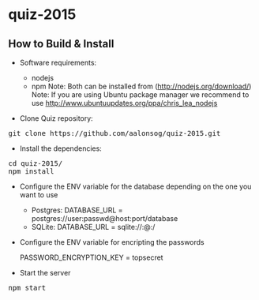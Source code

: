 # quiz-2015

## How to Build & Install

- Software requirements:

	+ nodejs 
	+ npm
	Note: Both can be installed from (http://nodejs.org/download/)
	Note: If you are using Ubuntu package manager we recommend to use http://www.ubuntuupdates.org/ppa/chris_lea_nodejs 

- Clone Quiz repository:

<pre>
git clone https://github.com/aalonsog/quiz-2015.git
</pre>

- Install the dependencies:

<pre>
cd quiz-2015/
npm install
</pre>

- Configure the ENV variable for the database depending on the one you want to use

  + Postgres: DATABASE_URL = postgres://user:passwd@host:port/database
  + SQLite:   DATABASE_URL = sqlite://:@:/

- Configure the ENV variable for encripting the passwords

  PASSWORD_ENCRYPTION_KEY = topsecret

- Start the server

<pre>
npm start
</pre>
